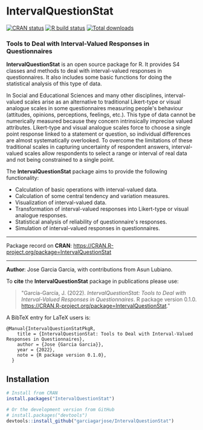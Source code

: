 # **IntervalQuestionStat**

[![CRAN status](https://www.r-pkg.org/badges/version/IntervalQuestionStat)](https://cran.r-project.org/package=IntervalQuestionStat)
[![R build
status](https://github.com/garciagarjose/IntervalQuestionStat/workflows/R-CMD-check/badge.svg)](https://github.com/garciagarjose/IntervalQuestionStat/actions)
[![Total downloads](https://cranlogs.r-pkg.org/badges/grand-total/IntervalQuestionStat)](https://CRAN.R-project.org/package=IntervalQuestionStat)

### Tools to Deal with Interval-Valued Responses in Questionnaires

**IntervalQuestionStat** is an open source package for R.
It provides S4 classes and methods to deal with interval-valued responses in questionnaires.
It also includes some basic functions for doing the statistical analysis of this type of data.

In Social and Educational Sciences and many other disciplines, interval-valued 
scales arise as an alternative to traditional Likert-type or visual analogue scales
in some questionnaires measuring people's behaviour (attitudes, opinions, perceptions, feelings, etc.).
This type of data cannot be numerically measured because they concern intrinsically imprecise valued
attributes. Likert-type and visual analogue scales force to choose a single point response linked
to a statement or question, so individual differences are almost systematically overlooked.
To overcome the limitations of these traditional scales in capturing uncertainty of respondent answers,
interval-valued scales allow respondents to select a range or interval of real data and not being constrained to a single point.

The **IntervalQuestionStat** package aims to provide the following functionality:

* Calculation of basic operations with interval-valued data.
* Calculation of some central tendency and variation measures.
* Visualization of interval-valued data.
* Transformation of interval-valued responses into Likert-type or visual analogue responses.
* Statistical analysis of reliability of questionnaire's responses.
* Simulation of interval-valued responses in questionnaires.

* * *

Package record on **CRAN**:  https://CRAN.R-project.org/package=IntervalQuestionStat

* * *

**Author**: Jose Garcia Garcia, with contributions from Asun Lubiano.

To **cite** the **IntervalQuestionStat** package in publications please use:

> "García-García, J. (2022). *IntervalQuestionStat: Tools to Deal with
Interval-Valued Responses in Questionnaires*. R package version 0.1.0.
https://CRAN.R-project.org/package=IntervalQuestionStat."

A BibTeX entry for LaTeX users is:

```
@Manual{IntervalQuestionStatPkgR,
    title = {IntervalQuestionStat: Tools to Deal with Interval-Valued Responses in Questionnaires},
    author = {Jose {Garcia Garcia}},
    year = {2022},
    note = {R package version 0.1.0},
  }
```

## Installation

``` r
# Install from CRAN
install.packages("IntervalQuestionStat")

# Or the development version from GitHub
# install.packages("devtools")
devtools::install_github("garciagarjose/IntervalQuestionStat")
```

